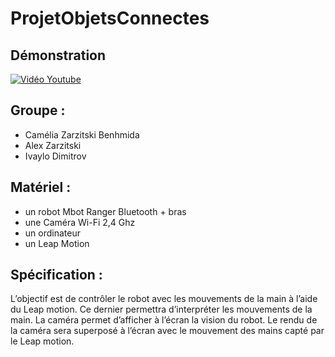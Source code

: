 # ProjetObjetsConnectes

## Démonstration
[![Vidéo Youtube](https://img.youtube.com/vi/Fghz_5xDDu0/0.jpg)](https://www.youtube.com/watch?v=Fghz_5xDDu0)

## Groupe :
- Camélia Zarzitski Benhmida
- Alex Zarzitski
- Ivaylo Dimitrov

## Matériel :
- un robot Mbot Ranger Bluetooth + bras
- une Caméra Wi-Fi 2,4 Ghz
- un ordinateur
- un Leap Motion

## Spécification :
L’objectif est de contrôler le robot avec les mouvements de la main à l’aide du Leap motion. Ce
dernier permettra d’interpréter les mouvements de la main. La caméra permet d’afficher à l’écran la
vision du robot. Le rendu de la caméra sera superposé à l’écran avec le mouvement des mains capté
par le Leap motion.
